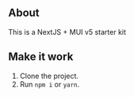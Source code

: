 ## About

This is a NextJS + MUI v5 starter kit

## Make it work

1. Clone the project.
2. Run `npm i` or `yarn`.